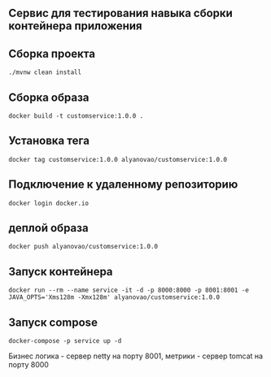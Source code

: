 ## Сервис для тестирования навыка сборки контейнера приложения

## Сборка проекта
```shell
./mvnw clean install
 ```

## Сборка образа
```shell
docker build -t customservice:1.0.0 .
```

## Установка тега
```shell
docker tag customservice:1.0.0 alyanovao/customservice:1.0.0
```

## Подключение к удаленному репозиторию
```shell
docker login docker.io
```

## деплой образа
```shell
docker push alyanovao/customservice:1.0.0
```

## Запуск контейнера
```shell
docker run --rm --name service -it -d -p 8000:8000 -p 8001:8001 -e JAVA_OPTS='Xms128m -Xmx128m' alyanovao/customservice:1.0.0
```

## Запуск compose
```shell
docker-compose -p service up -d
```
Бизнес логика - сервер netty на порту 8001, метрики - сервер tomcat на порту 8000